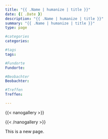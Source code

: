 ```yaml
---
title: "{{ .Name | humanize | title }}"
date: {{ .Date }}
description: "{{ .Name | humanize | title }}"
summary: "{{ .Name | humanize | title }}"
type: page

#categories
categories:

#tags
tags:

#Fundorte
Fundorte:

#Beobachter
Beobachter:

#Treffen
Treffen:

---
```

{{< nanogallery >}}

{{< /nanogallery >}}

This is a new page.